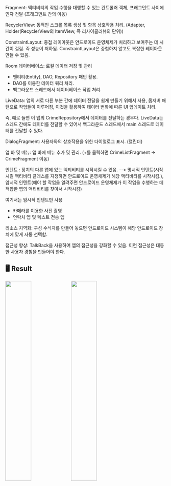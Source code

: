 Fragment: 액티비티의 작업 수행을 대행할 수 있는 컨트롤러 객체, 프래그먼트 사이에 인자 전달 (프래그먼트 간의 이동)

RecyclerView: 동적인 스크롤 목록 생성 및 항목 상호작용 처리. (Adapter, Holder(RecyclerView의 ItemView, 즉 리사이클러뷰의 단위))

ConstraintLayout: 중첩 레이아웃은 안드로이드 운영체제가 처리하고 보여주는 데 시간이 걸림. 즉 성능이 저하됨. ConstraintLayout은 중첩하지 않고도 복잡한 레이아웃 만들 수 있음.

Room 데이터베이스: 로컬 데이터 저장 및 관리
- 엔티티(Entity), DAO, Repository 패턴 활용.
- DAO를 이용한 데이터 쿼리 처리.
- 백그라운드 스레드에서 데이터베이스 작업 처리.

LiveData: 앱의 서로 다른 부분 간에 데이터 전달을 쉽게 만들기 위해서 사용, 옵저버 패턴으로 작업들이 이루어짐, 이것을 활용하여 데이터 변화에 따른 UI 업데이트 처리.

즉, 예로 들면 이 앱의 CrimeRepository에서 데이터를 전달하는 경우다. LiveData는 스레드 간에도 데이터를 전달할 수 있어서 백그라운드 스레드에서 main 스레드로 데이터를 전달할 수 있다.

DialogFragment: 사용자와의 상호작용을 위한 다이얼로그 표시. (캘린더)

앱 바 및 메뉴: 앱 바에 메뉴 추가 및 관리. (+를 클릭하면 CrimeListFragment -> CrimeFragment 이동)

인텐트 : 장치의 다른 앱에 있는 액티비티를 시작시킬 수 있음. --> 명시적 인텐트(시작시킬 액티비티 클래스를 지정하면 안드로이드 운영체제가 해당 액티비티를 시작시킴.), 암시적 인텐트(해야 할 작업을 알려주면 안드로이드 운영체제가 이 작업을 수행하는 데 적합한 앱의 액티비티를 찾아서 시작시킴)

여기서는 암시적 인텐트만 사용
- 카메라를 이용한 사진 촬영
- 연락처 앱 및 텍스트 전송 앱

리소스 지역화: 구성 수식자를 만들어 놓으면 안드로이드 시스템이 해당 안드로이드 장치에 맞게 자동 선택함.

접근성 향상: TalkBack을 사용하여 앱의 접근성을 강화할 수 있음. 이런 접근성은 대등한 사용자 경험을 만들어야 한다.

<h2 id="0">🖥️ Result</h2>

<p float="left">  
<img width="40%" src="https://github.com/user-attachments/assets/18168164-82c8-47fe-9766-b11c451776c0">

<img width="40%" src="https://github.com/user-attachments/assets/8ca2e7c8-4df1-44cf-9090-e9bd416d29a0">
</p>